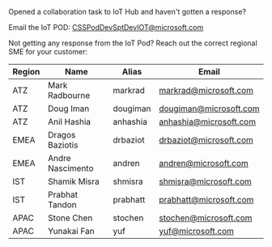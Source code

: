 Opened a collaboration task to IoT Hub and haven't gotten a response?

Email the IoT POD:
CSSPodDevSptDevIOT@microsoft.com

Not getting any response from the IoT Pod?
Reach out the correct regional SME for your customer:


|Region|Name             |Alias   |Email                  |
|------|-----------------|--------|-----------------------|
|ATZ   |Mark Radbourne   |markrad |markrad@microsoft.com  |
|ATZ   |Doug Iman        |dougiman|dougiman@microsoft.com |
|ATZ   |Anil Hashia      |anhashia|anhashia@microsoft.com |
|EMEA  |Dragos Baziotis  |drbaziot|drbaziot@microsoft.com |
|EMEA  |Andre Nascimento |andren  |andren@microsoft.com   |
|IST   |Shamik Misra     |shmisra |shmisra@microsoft.com  |
|IST   |Prabhat Tandon   |prabhatt|prabhatt@microsoft.com |
|APAC  |Stone Chen       |stochen |stochen@microsoft.com  |
|APAC  |Yunakai Fan      |yuf     |yuf@microsoft.com      |

